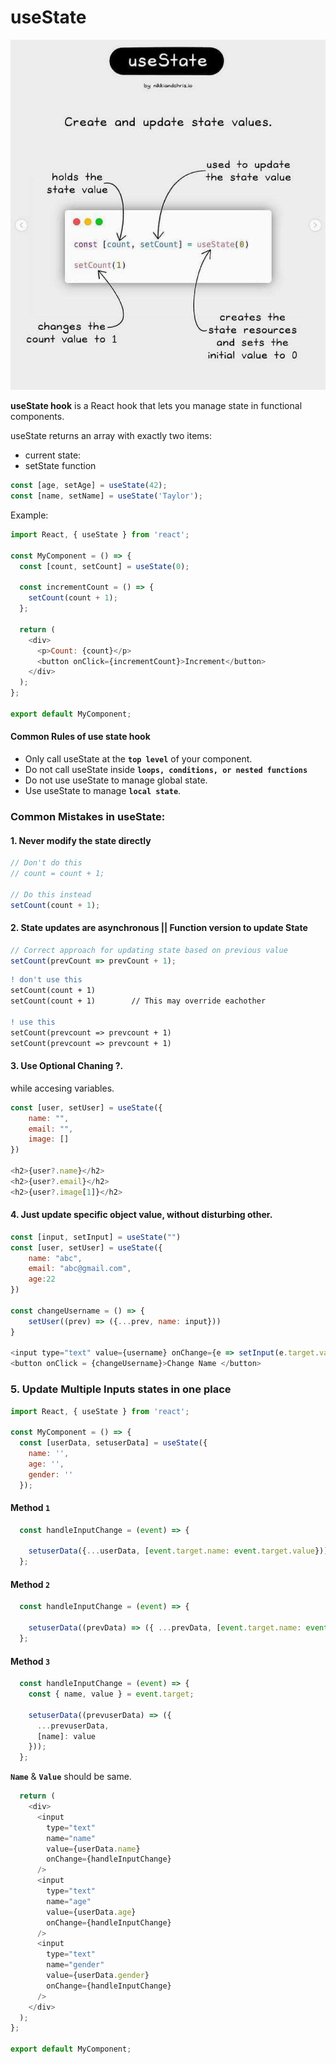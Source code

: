 # useState

![useState](../assets/useState.jpg)

**useState hook** is a React hook that lets you manage state in functional components. 

useState returns an array with exactly two items:
-  current state: 
-  setState function

```javascript
const [age, setAge] = useState(42);
const [name, setName] = useState('Taylor');
```
Example:
```javascript
import React, { useState } from 'react';

const MyComponent = () => {
  const [count, setCount] = useState(0);

  const incrementCount = () => {
    setCount(count + 1);
  };

  return (
    <div>
      <p>Count: {count}</p>
      <button onClick={incrementCount}>Increment</button>
    </div>
  );
};

export default MyComponent;
```

#### Common Rules of use state hook

- Only call useState at the **`top level`** of your component. 
- Do not call useState inside **`loops, conditions, or nested functions`**
- Do not use useState to manage global state.
- Use useState to manage **`local state`**. 



### Common Mistakes in useState:

#### 1. Never modify the state directly

```javascript
// Don't do this
// count = count + 1;

// Do this instead
setCount(count + 1);
```




#### 2. State updates are asynchronous || Function version to update State

```javascript
// Correct approach for updating state based on previous value
setCount(prevCount => prevCount + 1);
```


```diff
! don't use this
setCount(count + 1)
setCount(count + 1)        // This may override eachother

! use this
setCount(prevcount => prevcount + 1)
setCount(prevcount => prevcount + 1)
```

#### 3. Use Optional Chaning ?. 
while accesing variables. 

```javascript
const [user, setUser] = useState({
    name: "",
    email: "",
    image: []
})

<h2>{user?.name}</h2>
<h2>{user?.email}</h2>
<h2>{user?.image[1]}</h2>
```

#### 4. Just update **specific** object value, without disturbing other.

```javascript
const [input, setInput] = useState("")
const [user, setUser] = useState({
    name: "abc",
    email: "abc@gmail.com",
    age:22
})

const changeUsername = () => {
    setUser((prev) => ({...prev, name: input}))
}

<input type="text" value={username} onChange={e => setInput(e.target.value)} />
<button onClick = {changeUsername}>Change Name </button>
```


### 5. Update Multiple Inputs states in one place


```javascript
import React, { useState } from 'react';

const MyComponent = () => {
  const [userData, setuserData] = useState({
    name: '',
    age: '',
    gender: ''
  });
```

#### Method `1`
```javascript
  const handleInputChange = (event) => {

    setuserData({...userData, [event.target.name: event.target.value}));
  };
```

#### Method `2`
```javascript
  const handleInputChange = (event) => {

    setuserData((prevData) => ({ ...prevData, [event.target.name: event.target.value}));
  };
```

#### Method `3`
```javascript
  const handleInputChange = (event) => {
    const { name, value } = event.target;

    setuserData((prevuserData) => ({
      ...prevuserData,
      [name]: value
    }));
  };
```

**`Name`** & **`Value`** should be same. 
```javascript
  return (
    <div>
      <input
        type="text"
        name="name"
        value={userData.name}
        onChange={handleInputChange}
      />
      <input
        type="text"
        name="age"
        value={userData.age}
        onChange={handleInputChange}
      />
      <input
        type="text"
        name="gender"
        value={userData.gender}
        onChange={handleInputChange}
      />
    </div>
  );
};

export default MyComponent;
```
